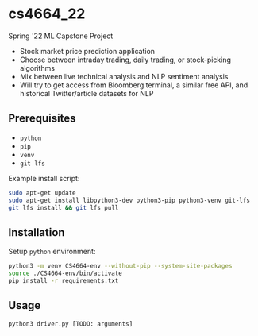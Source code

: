 # cs4664_22
Spring '22 ML Capstone Project

- Stock market price prediction application
- Choose between intraday trading, daily trading, or stock-picking algorithms
- Mix between live technical analysis and NLP sentiment analysis
- Will try to get access from Bloomberg terminal, a similar free API, and historical Twitter/article datasets for NLP

## Prerequisites

* `python`
* `pip`
* `venv`
* `git lfs`

Example install script:
```bash
sudo apt-get update
sudo apt-get install libpython3-dev python3-pip python3-venv git-lfs
git lfs install && git lfs pull
```

## Installation

Setup `python` environment:
```bash
python3 -m venv CS4664-env --without-pip --system-site-packages
source ./CS4664-env/bin/activate
pip install -r requirements.txt
```

## Usage

```bash
python3 driver.py [TODO: arguments]
```